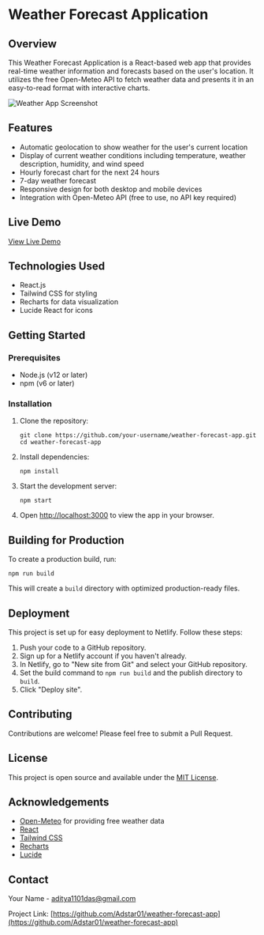 # Weather Forecast Application

## Overview

This Weather Forecast Application is a React-based web app that provides real-time weather information and forecasts based on the user's location. It utilizes the free Open-Meteo API to fetch weather data and presents it in an easy-to-read format with interactive charts.

![Weather App Screenshot](https://via.placeholder.com/800x400.png?text=Weather+App+Screenshot)

## Features

- Automatic geolocation to show weather for the user's current location
- Display of current weather conditions including temperature, weather description, humidity, and wind speed
- Hourly forecast chart for the next 24 hours
- 7-day weather forecast
- Responsive design for both desktop and mobile devices
- Integration with Open-Meteo API (free to use, no API key required)

## Live Demo

[View Live Demo](https://weather-forecast-by-adstar.netlify.app/)

## Technologies Used

- React.js
- Tailwind CSS for styling
- Recharts for data visualization
- Lucide React for icons

## Getting Started

### Prerequisites

- Node.js (v12 or later)
- npm (v6 or later)

### Installation

1. Clone the repository:
   ```
   git clone https://github.com/your-username/weather-forecast-app.git
   cd weather-forecast-app
   ```

2. Install dependencies:
   ```
   npm install
   ```

3. Start the development server:
   ```
   npm start
   ```

4. Open [http://localhost:3000](http://localhost:3000) to view the app in your browser.

## Building for Production

To create a production build, run:

```
npm run build
```

This will create a `build` directory with optimized production-ready files.

## Deployment

This project is set up for easy deployment to Netlify. Follow these steps:

1. Push your code to a GitHub repository.
2. Sign up for a Netlify account if you haven't already.
3. In Netlify, go to "New site from Git" and select your GitHub repository.
4. Set the build command to `npm run build` and the publish directory to `build`.
5. Click "Deploy site".

## Contributing

Contributions are welcome! Please feel free to submit a Pull Request.

## License

This project is open source and available under the [MIT License](LICENSE).

## Acknowledgements

- [Open-Meteo](https://open-meteo.com/) for providing free weather data
- [React](https://reactjs.org/)
- [Tailwind CSS](https://tailwindcss.com/)
- [Recharts](https://recharts.org/)
- [Lucide](https://lucide.dev/)

## Contact

Your Name - [aditya1101das@gmail.com](aditya1101das@gmail.com)

Project Link: [https://github.com/Adstar01/weather-forecast-app](https://github.com/Adstar01/weather-forecast-app)